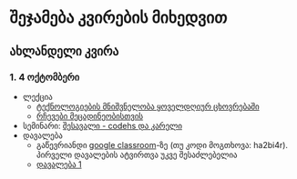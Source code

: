 # შეჯამება კვირების მიხედვით
## ახლანდელი კვირა
### 1. 4 ოქტომბერი
- ლექცია
	- [ტექნოლოგიების მნიშვნელობა ყოველდღიურ ცხოვრებაში][1]
	- [რჩევები მეცადინეობისთვის][2]
- სემინარი: [შესავალი - codehs და კარელი][3]
- დავალება
	- გაწევრიანდი [google classroom][4]-ზე (თუ კოდი მოგთხოვა: ha2bi4r). პირველი დავალების ატვირთვა უკვე შესაძლებელია
	- [დავალება 1][5]

[1]:	/lectures/01_intro
[2]:	/study_guide
[3]:	01_karel_setup
[4]:	https://classroom.google.com/c/NTUyMDkzMTQ3Mjg5?cjc=ha2bi4r
[5]:	homework/01_karel